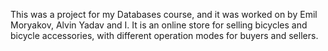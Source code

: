 This was a project for my Databases course, and it was worked on by Emil Moryakov, Alvin Yadav and I. It is an online store for selling bicycles and bicycle accessories, with different operation modes for buyers and sellers.
